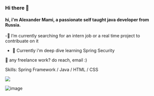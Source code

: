 ### Hi  there 👋

#### hi, i'm Alexander Mami, a passionate self taught  java developer from Russia. 

-🔭 I’m currently searching for an intern job or a real time project to contribuate on it 
- 🌱 Currently i'm deep dive learning Spring Security 


💼   any freelance work? do reach, email :)


Skills: Spring Framework / Java / HTML / CSS

<img src="{https://img.shields.io/badge/Java-ED8B00?style=for-the-badge&logo=java&logoColor=white}" />

![image]({https://img.shields.io/badge/Java-ED8B00?style=for-the-badge&logo=java&logoColor=white})






<!--
**lalik77/lalik77** is a ✨ _special_ ✨ repository because its `README.md` (this file) appears on your GitHub profile.

Here are some ideas to get you started:

- 🔭 I’m currently working on ...
- 🌱 I’m currently learning ...
- 👯 I’m looking to collaborate on ...
- 🤔 I’m looking for help with ...
- 💬 Ask me about ...
- 📫 How to reach me: ...
- 😄 Pronouns: ...
- ⚡ Fun fact: ...
-->
